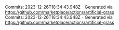 Commits: 2023-12-26T18:34:43.948Z - Generated via https://github.com/marketplace/actions/artificial-grass
<br>
Commits: 2023-12-26T18:34:43.948Z - Generated via https://github.com/marketplace/actions/artificial-grass
<br>

